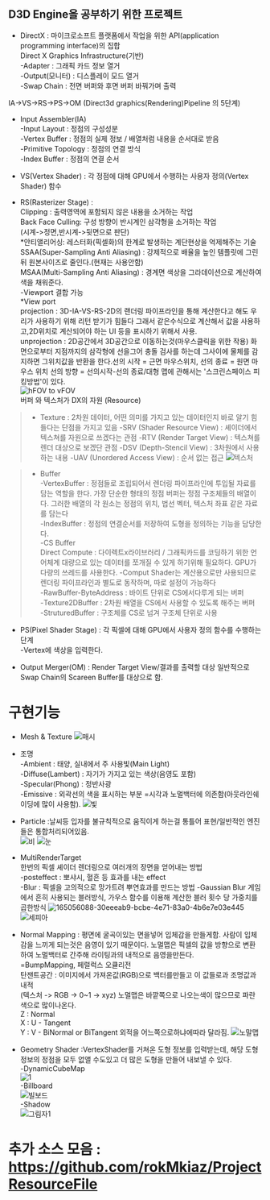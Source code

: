 ## D3D Engine을 공부하기 위한 프로젝트

- DirectX : 마이크로소프트 플랫폼에서 작업을 위한 API(application programming interface)의 집합\
Direct X Graphics Infrastructure(기반)\
-Adapter : 그래픽 카드 정보 열거\
-Output(모니터) : 디스플레이 모드 열거\
-Swap Chain  : 전면 버퍼와 후면 버퍼 바꿔가며 출력

 IA->VS->RS->PS->OM  (Direct3d graphics(Rendering)Pipeline 의 5단계)
 
 * Input Assembler(IA)\
-Input Layout : 정점의 구성성분\
-Vertex Buffer : 정점의 실제 정보 / 배열처럼 내용을 순서대로 받음\
-Primitive Topology : 정점의 연결 방식\
-Index Buffer : 정점의 연결 순서

 * VS(Vertex Shader) : 각 정점에 대해 GPU에서 수행하는 사용자 정의(Vertex Shader) 함수

 * RS(Rasterizer Stage) : \
  Clipping : 출력영역에 포함되지 않은 내용을 소거하는 작업\
  Back Face Culling: 구성 방향이 반시계인 삼각형을 소거하는 작업\
   (시계->정면,반시계->뒷면으로 판단)\
  *안티앨리어싱: 레스터화(픽셀화)의 한계로 발생하는 계단현상을 억제해주는 기술\
  SSAA(Super-Sampling Anti Aliasing) : 강제적으로 배율을 높인 템플릿에 그린 뒤 원본사이즈로 줄인다.(현재는 사용안함)\
  MSAA(Multi-Sampling Anti Aliasing) : 경계면 색상을 그라데이션으로 계산하여 색을 채워준다.\
-Viewport 결합 가능\
 *View port\
projection : 3D-IA-VS-RS-2D의 랜더링 파이프라인을 통해 계산한다고 해도 우리가 사용하기 위해 리턴 받기가 힘들다 그래서 같은수식으로 계산해서 값을 사용하고,2D위치로 계산되어야 하는  UI 등을 표시하기 위해서 사용.\
unprojection : 2D공간에서 3D공간으로 이동하는것(마우스클릭을 위한 작용) 화면으로부터 지점까지의 삼각형에 선을그어 충돌 검사를 하는데 그사이에 물체를
	감지하면  그위치값을 반환을 한다.선의 시작 = 근면 마우스위치, 선의 종료 = 원면 마우스 위치 선의 방향 = 선의시작-선의 종료/대형 맵에 관해서는 '스크린스페이스 피킹방법'이 있다.\
![hFOV to vFOV](https://user-images.githubusercontent.com/93506849/166220045-471e5f18-2170-4c00-bf25-b1dc720ebe18.png)
\
버퍼 와 텍스처가 DX의 자원 (Resource)
> + Texture : 2차원 데이터, 어떤 의미를 가지고 있는 데이터인지 바로 알기 힘들다는 단점을 가지고 있음
  -SRV (Shader Resource View) : 셰이더에서 텍스쳐를 자원으로 쓰겠다는 관점 
  -RTV (Render Target View) : 텍스쳐를 렌더 대상으로 보겠단 관점 
  -DSV (Depth-Stencil View) :  3차원에서 사용하는 내용
  -UAV (Unordered Access View) : 순서 없는 접근
  ![텍스처](https://user-images.githubusercontent.com/93506849/165050345-e6992aaf-a3ba-4e8e-98cc-b07bb6227bb7.JPG)
  
>  + Buffer\
  -VertexBuffer : 정점들로 조립되어서 렌더링 파이프라인에 투입될 자료를 담는 역할을 한다. 가장 단순한 형태의 정점 버퍼는 정점 구조체들의 배열이다. 그러한 배열의 각 원소는 정점의 위치, 법선 벡터, 텍스처 좌표 같은 자료를 담는다\
  -IndexBuffer : 정점의 연결순서를 저장하여 도형을 정의하는 기능을 담당한다.\
-CS Buffer\
Direct Compute : 다이렉트x라이브러리 / 그래픽카드를 코딩하기 위한 언어체계
		대량으로 있는 데이터를 쪼개질 수 있게 하기위해 필요하다. GPU가 다량의 쓰레드를 사용한다.
	 -Comput Shader는 계산용으로만 사용되므로 렌더링 파이프라인과 별도로 동작하며, 따로 설정이 가능하다\
	 -RawBuffer-ByteAddress : 바이트 단위로 CS에서다루게 되는 버퍼\
	 -Texture2DBuffer : 2차원 배열을 CS에서 사용할 수 있도록 해주는 버퍼\
	 -StruturedBuffer : 구조체를 CS로 넘겨 구조체 단위로 사용

 * PS(Pixel Shader Stage) : 각 픽셀에 대해 GPU에서 사용자 정의 함수를 수행하는 단계\
-Vertex에 색상을 입력한다.

 * Output Merger(OM) : Render Target View/결과를 출력할 대상 일반적으로 Swap Chain의 Scareen Buffer를 대상으로 함.



# 구현기능
- Mesh & Texture
![매시](https://user-images.githubusercontent.com/93506849/166215380-2f7a3a23-e36e-4fc2-94c9-f5ce3fe126a3.JPG)

- 조명\
 -Ambient : 태양, 실내에서 주 사용빛(Main Light)\
 -Diffuse(Lambert) : 자기가 가지고 있는 색상(음영도 포함)\
 -Specular(Phong) : 정반사광\
 -Emissive : 외곽선의 색을 표시하는 부분 =시각과 노멀백터에 의존함(아웃라인쉐이딩에 많이 사용함).
 ![빛](https://user-images.githubusercontent.com/93506849/165054425-eabae885-1037-4491-8d05-3a397781ce7c.JPG)

- Particle :날씨등 입자를 불규칙적으로 움직이게 하는걸 통틀어 표현/일반적인 엔진들은 통합처리되어있음.\
![비](https://user-images.githubusercontent.com/93506849/166085134-94b2bd2d-cc6d-4a33-b700-dac700464cee.gif)
![눈](https://user-images.githubusercontent.com/93506849/166085147-99ad4ae7-8987-4d45-8861-1a89ce65676a.gif)


- MultiRenderTarget \
한번의 픽셀 셰이더 렌더링으로 여러개의 장면을 얻어내는 방법\
-posteffect : 뽀샤시, 혈흔 등 효과를 내는 effect\
-Blur : 픽셀을 고의적으로 망가트려 뿌연효과를 만드는 방법
-Gaussian Blur 게임에서 흔히 사용되는 블러방식, 가우스 함수를 이용해 계산한 블러 횟수 당 가중치를 곱한방식
![165056088-30eeeab9-bcbe-4e71-83a0-4b6e7e03e445](https://user-images.githubusercontent.com/93506849/166214637-916cd5f3-2369-4404-a472-32a0700ab328.jpg)
![세피아](https://user-images.githubusercontent.com/93506849/166214655-eaa88894-6852-4760-a3d8-e3703ef862b9.JPG)


- Normal Mapping : 평면에 굴곡이있는 면을넣어 입체감을 만들게함. 사람이 입체감을 느끼게 되는것은 음영이 있기 때문이다. 노멀맵은 픽셀의 값을 방향으로 변환하여 노멀백터로 간주해 라이팅과의 내적으로 음영을만든다.\
	=BumpMapping, 페럴럭스 오큘리전\
  탄잰트공간 : 이미지에서 가져온값(RGB)으로 백터를만들고 이 값들로과 조명값과 내적\
	(텍스처 -> RGB -> 0~1 -> xyz) 노멀맵은 바깥쪽으로 나오는색이 많으므로 파란색으로 많이나온다. \
	Z : Normal\
	X : U - Tangent\
	Y : V - BiNormal or BiTangent 외적을 어느쪽으로하냐에따라 달라짐.
![노말맵](https://user-images.githubusercontent.com/93506849/166212991-28081c94-7781-4b7f-9320-637e08c929c9.jpg)


- Geometry Shader :VertexShader를 거쳐온 도형 정보를 입력받는데, 해당 도형 정보의 정점을 모두 없앨 수도있고 더 많은 도형을 만들어 내보낼 수 있다.\
-DynamicCubeMap\
![1](https://user-images.githubusercontent.com/93506849/166083570-1482fe73-df86-4acd-a770-b728bd2e659c.JPG)\
-Billboard\
![빌보드](https://user-images.githubusercontent.com/93506849/165087939-3ed08ae1-45d8-40aa-b303-630cd00777ec.JPG)\
-Shadow\
![그림자1](https://user-images.githubusercontent.com/93506849/166084212-3bddbfb6-c968-4fd1-9124-53530b6cae9b.JPG)




# 추가 소스 모음 : https://github.com/rokMkiaz/ProjectResourceFile
